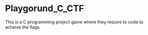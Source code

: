# Playgorund_C_CTF
 This is a C programming project game where they require to code to acheive the  flags
